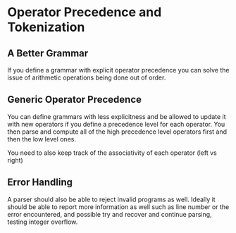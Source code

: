 # Operator Precedence and Tokenization

## A Better Grammar
  If you define a grammar with explicit operator precedence you can solve the
  issue of arithmetic operations being done out of order. 

## Generic Operator Precedence
  You can define grammars with less explicitness and be allowed to update it
  with new operators if you define a precedence level for each operator. You
  then parse and compute all of the high precedence level operators first and
  then the low level ones. 

  You need to also keep track of the associativity of each operator (left vs
  right)

## Error Handling
  A parser should also be able to reject invalid programs as well. Ideally it
  should be able to report more information as well such as line number or
  the error encountered, and possible try and recover and continue parsing,
  testing integer overflow. 
